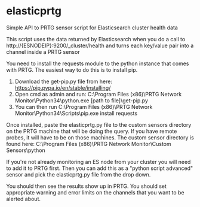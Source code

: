 # elasticprtg
Simple API to PRTG sensor script for Elasticsearch cluster health data

This script uses the data returned by Elasticsearch when you do a call to http://{ESNODEIP}:9200/_cluster/health and turns each key/value pair into a channel inside a PRTG sensor

You need to install the requests module to the python instance that comes with PRTG. The easiest way to do this is to install pip.

  1. Download the get-pip.py file from here: https://pip.pypa.io/en/stable/installing/
  2. Open cmd as admin and run: C:\Program Files (x86)\PRTG Network Monitor\Python34\python.exe [path to file]\get-pip.py
  3. You can then run C:\Program Files (x86)\PRTG Network Monitor\Python34\Scripts\pip.exe install requests
  
Once installed, paste the elasticprtg.py file to the custom sensors directory on the PRTG machine that will be doing the query. If you have remote probes, it will have to be on those machines. The custom sensor directory is found here: 
C:\Program Files (x86)\PRTG Network Monitor\Custom Sensors\python

If you're not already monitoring an ES node from your cluster you will need to add it to PRTG first. Then you can add this as a "python script advanced" sensor and pick the elasticprtg.py file from the drop down. 

You should then see the results show up in PRTG. You should set appropriate warning and error limits on the channels that you want to be alerted about.
